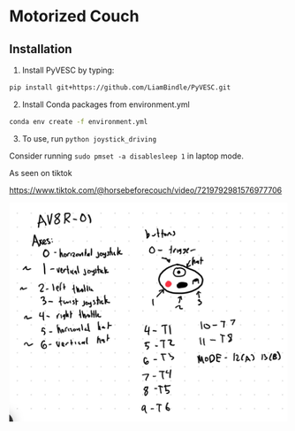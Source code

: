 # Motorized Couch

## Installation

1. Install PyVESC by typing:
```bash
pip install git+https://github.com/LiamBindle/PyVESC.git
```
2. Install Conda packages from environment.yml
```bash
conda env create -f environment.yml
```
3. To use, run `python joystick_driving`

Consider running `sudo pmset -a disablesleep 1` in laptop mode.

As seen on tiktok

https://www.tiktok.com/@horsebeforecouch/video/7219792981576977706

![Kevin's Joystick Documentation](joystick_docs.jpeg)
